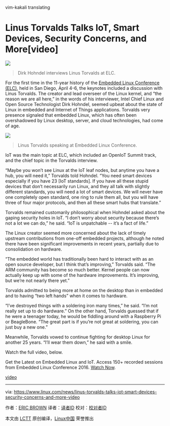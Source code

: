 vim-kakali translating

Linus Torvalds Talks IoT, Smart Devices, Security Concerns, and More[video]
===========================================================================

![](https://www.linux.com/sites/lcom/files/styles/rendered_file/public/elc-linus-b.jpg?itok=6WwnCSjL)
>Dirk Hohndel interviews Linus Torvalds at ELC.

For the first time in the 11-year history of the [Embedded Linux Conference (ELC)][0], held in San Diego, April 4-6, the keynotes included a discussion with Linus Torvalds. The creator and lead overseer of the Linux kernel, and “the reason we are all here,” in the words of his interviewer, Intel Chief Linux and Open Source Technologist Dirk Hohndel, seemed upbeat about the state of Linux in embedded and Internet of Things applications. Torvalds very presence signaled that embedded Linux, which has often been overshadowed by Linux desktop, server, and cloud technologies, had come of age.

![](https://www.linux.com/sites/lcom/files/styles/floated_images/public/elc-linus_0.jpg?itok=FNPIDe8k)
>Linus Torvalds speaking at Embedded Linux Conference.

IoT was the main topic at ELC, which included an OpenIoT Summit track, and the chief topic in the Torvalds interview.

“Maybe you won’t see Linux at the IoT leaf nodes, but anytime you have a hub, you will need it,” Torvalds told Hohndel. “You need smart devices especially if you have 23 [IoT standards]. If you have all these stupid devices that don’t necessarily run Linux, and they all talk with slightly different standards, you will need a lot of smart devices. We will never have one completely open standard, one ring to rule them all, but you will have three of four major protocols, and then all these smart hubs that translate.”

Torvalds remained customarily philosophical when Hohndel asked about the gaping security holes in IoT. “I don’t worry about security because there’s not a lot we can do,” he said. “IoT is unpatchable -- it’s a fact of life.”

The Linux creator seemed more concerned about the lack of timely upstream contributions from one-off embedded projects, although he noted there have been significant improvements in recent years, partially due to consolidation on hardware.

“The embedded world has traditionally been hard to interact with as an open source developer, but I think that’s improving,” Torvalds said. “The ARM community has become so much better. Kernel people can now actually keep up with some of the hardware improvements. It’s improving, but we’re not nearly there yet.”

Torvalds admitted to being more at home on the desktop than in embedded and to having “two left hands” when it comes to hardware.

“I’ve destroyed things with a soldering iron many times,” he said. “I’m not really set up to do hardware.” On the other hand, Torvalds guessed that if he were a teenager today, he would be fiddling around with a Raspberry Pi or BeagleBone. “The great part is if you’re not great at soldering, you can just buy a new one.”

Meanwhile, Torvalds vowed to continue fighting for desktop Linux for another 25 years. “I’ll wear them down,” he said with a smile.

Watch the full video, below.

Get the Latest on Embedded Linux and IoT. Access 150+ recorded sessions from Embedded Linux Conference 2016. [Watch Now][1].

[video](https://youtu.be/tQKUWkR-wtM)

--------------------------------------------------------------------------------

via: https://www.linux.com/news/linus-torvalds-talks-iot-smart-devices-security-concerns-and-more-video

作者：[ERIC BROWN][a]
译者：[译者ID](https://github.com/译者ID)
校对：[校对者ID](https://github.com/校对者ID)

本文由 [LCTT](https://github.com/LCTT/TranslateProject) 原创编译，[Linux中国](https://linux.cn/) 荣誉推出

[a]: https://www.linux.com/users/ericstephenbrown
[0]: http://events.linuxfoundation.org/events/embedded-linux-conference
[1]: http://go.linuxfoundation.org/elc-openiot-summit-2016-videos?utm_source=lf&utm_medium=blog&utm_campaign=linuxcom

